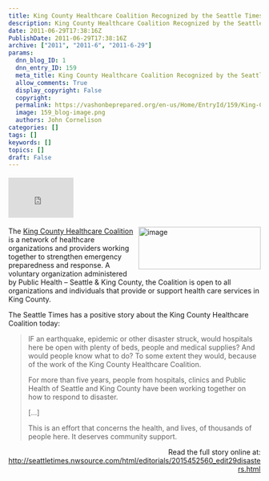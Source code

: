 ```yaml
---
title: King County Healthcare Coalition Recognized by the Seattle Times
description: King County Healthcare Coalition Recognized by the Seattle Times
date: 2011-06-29T17:38:16Z
PublishDate: 2011-06-29T17:38:16Z
archive: ["2011", "2011-6", "2011-6-29"]
params:
  dnn_blog_ID: 1
  dnn_entry_ID: 159
  meta_title: King County Healthcare Coalition Recognized by the Seattle Times
  allow_comments: True
  display_copyright: False
  copyright:
  permalink: https://vashonbeprepared.org/en-us/Home/EntryId/159/King-County-Healthcare-Coalition-Recognized-by-the-Seattle-Times
  image: 159_blog-image.png
  authors: John Cornelison
categories: []
tags: []
keywords: []
topics: []
draft: False
---
```


<div class="wlWriterHeaderFooter" style="float:none; margin:0px; padding:4px 0px 4px 0px;"><iframe src="http://www.facebook.com/widgets/like.php?href=http://vashoneoc.org/Blogs/VashonPreparedness/tabid/164/EntryId/159/King-County-Healthcare-Coalition-Recognized-by-the-Seattle-Times.aspx" scrolling="no" frameborder="0" style="border:none; width:130px; height:80px"></iframe></div><p><a href="http://www.kingcountyhealthcarecoalition.org/" target="_blank"><img style="background-image: none; border-bottom: 0px; border-left: 0px; margin: 0px 0px 5px 5px; padding-left: 0px; padding-right: 0px; display: inline; float: right; border-top: 0px; border-right: 0px; padding-top: 0px" title="image" border="0" alt="image" align="right" src="./images/159/Windows-Live-Writer-King-County-Healthcare-Coalition-Recogni_9263-image_3.png" width="244" height="85" /></a>The <a href="http://www.kingcountyhealthcarecoalition.org/" target="_blank">King County Healthcare Coalition</a> is a network of healthcare organizations and providers working together to strengthen emergency preparedness and response. A voluntary organization administered by Public Health – Seattle &amp; King County, the Coalition is open to all organizations and individuals that provide or support health care services in King County.</p>  <p>The Seattle Times has a positive story about the King County Healthcare Coalition today:</p>  <blockquote>   <p>IF an earthquake, epidemic or other disaster struck, would hospitals here be open with plenty of beds, people and medical supplies? And would people know what to do? To some extent they would, because of the work of the King County Healthcare Coalition.</p>    <p>For more than five years, people from hospitals, clinics and Public Health of Seattle and King County have been working together on how to respond to disaster.</p>    <p>[…]</p>    <p>This is an effort that concerns the health, and lives, of thousands of people here. It deserves community support.</p> </blockquote>  <p align="right">Read the full story online at: <a href="http://seattletimes.nwsource.com/html/editorials/2015452560_edit29disasters.html">http://seattletimes.nwsource.com/html/editorials/2015452560_edit29disasters.html</a></p>
